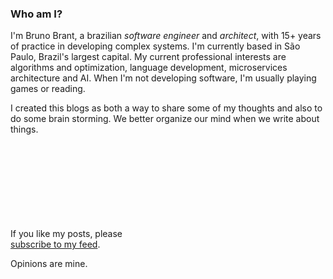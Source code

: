 ### Who am I?

I'm Bruno Brant, a brazilian *software engineer* and *architect*, with 15+ years of practice in developing complex systems. I'm currently based in São Paulo, Brazil's largest capital. My current professional interests are algorithms and optimization, language development, microservices architecture and AI. When I'm not developing software, I'm usually playing games or reading. 

I created this blogs as both a way to share some of my thoughts and also to do some brain storming. We better organize our mind when we write about things.

If you like my posts, please <svg class="svg-icon grey" style="fill: #f66a0a;"><use xlink:href="{{ 'assets/minima-social-icons.svg#rss' | relative_url }}"></use></svg> [subscribe to my feed](feed.xml).

Opinions are mine.